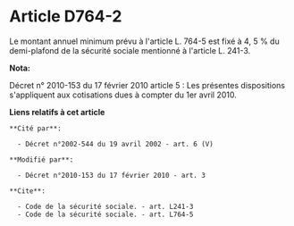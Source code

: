 # Article D764-2

Le montant annuel minimum prévu à l'article L. 764-5 est fixé à 4, 5 % du demi-plafond de la sécurité sociale mentionné à
l'article L. 241-3.

**Nota:**

Décret n° 2010-153 du 17 février 2010 article 5 : Les présentes dispositions s'appliquent aux cotisations dues à compter du
1er avril 2010.

**Liens relatifs à cet article**

	**Cité par**:

	  - Décret n°2002-544 du 19 avril 2002 - art. 6 (V)

	**Modifié par**:

	  - Décret n°2010-153 du 17 février 2010 - art. 3

	**Cite**:

	  - Code de la sécurité sociale. - art. L241-3
	  - Code de la sécurité sociale. - art. L764-5
